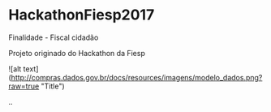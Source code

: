 # HackathonFiesp2017

Finalidade - Fiscal cidadão

Projeto originado do Hackathon da Fiesp 

![alt text] (http://compras.dados.gov.br/docs/resources/imagens/modelo_dados.png?raw=true "Title")

..